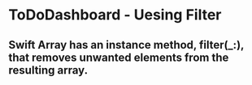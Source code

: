# ToDoDashboard - Uesing Filter

## Swift Array has an instance method, filter(_:), that removes unwanted elements from the resulting array.
